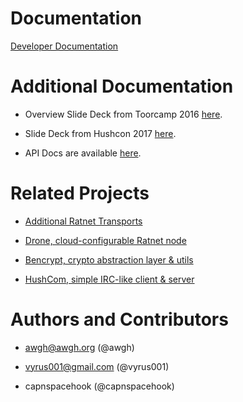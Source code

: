 
# Documentation

[Developer Documentation](https://awgh.github.io/ratnet/#/)

# Additional Documentation

- Overview Slide Deck from Toorcamp 2016 [here](https://github.com/awgh/ratnet/blob/master/docs/RatNet-Toorcamp16-v1.pdf?raw=true).
- Slide Deck from Hushcon 2017 [here](https://github.com/awgh/ratnet/blob/master/docs/RatNet-HC-2017-v1.pptx?raw=true).

- API Docs are available [here](https://godoc.org/github.com/awgh/ratnet/api).

# Related Projects

- [Additional Ratnet Transports](https://github.com/awgh/ratnet-transports)
- [Drone, cloud-configurable Ratnet node](https://github.com/awgh/drone)

- [Bencrypt, crypto abstraction layer & utils](https://github.com/awgh/bencrypt)
- [HushCom, simple IRC-like client & server](https://github.com/awgh/hushcom)

# Authors and Contributors
- awgh@awgh.org (@awgh)

- vyrus001@gmail.com (@vyrus001)
- capnspacehook (@capnspacehook)
